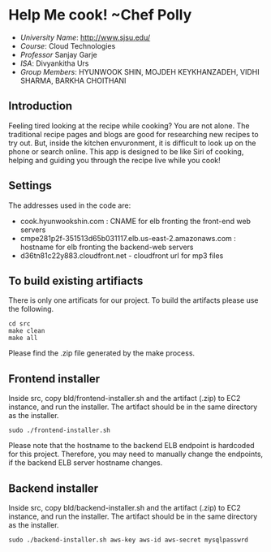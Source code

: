 
# Help Me cook! ~Chef Polly

- *University Name*: http://www.sjsu.edu/
- *Course*: Cloud Technologies
- *Professor* Sanjay Garje
- *ISA*: Divyankitha Urs
- *Group Members*: HYUNWOOK SHIN, MOJDEH KEYKHANZADEH, VIDHI SHARMA, BARKHA CHOITHANI

## Introduction

Feeling tired looking at the recipe while cooking? You are not alone. The traditional
recipe pages and blogs are good for researching new recipes to try out. But, inside
the kitchen envuronment, it is difficult to look up on the phone or search online.
This app is designed to be like Siri of cooking, helping and guiding you through
the recipe live while you cook!

## Settings

The addresses used in the code are:
- cook.hyunwookshin.com : CNAME for elb fronting the front-end web servers
- cmpe281p2f-351513d65b031117.elb.us-east-2.amazonaws.com : hostname for elb fronting the backend-web servers 
- d36tn81c22y883.cloudfront.net - cloudfront url for mp3 files


## To build existing artifiacts

There is only one artificats for our project. To build the artifacts
please use the following.

```
cd src
make clean
make all
```

Please find the .zip file generated by the make process.

## Frontend installer

Inside src, copy bld/frontend-installer.sh and the artifact (.zip) to EC2 instance,
and run the installer. The artifact should be in the same directory as the installer.

```
sudo ./frontend-installer.sh
```
Please note that the hostname to the backend ELB endpoint is hardcoded for this project.
Therefore, you may need to manually change the endpoints, if the backend ELB
server hostname changes.

## Backend installer

Inside src, copy bld/backend-installer.sh and the artifact (.zip) to EC2 instance,
and run the installer. The artifact should be in the same directory as the installer.

```
sudo ./backend-installer.sh aws-key aws-id aws-secret mysqlpasswrd

```
